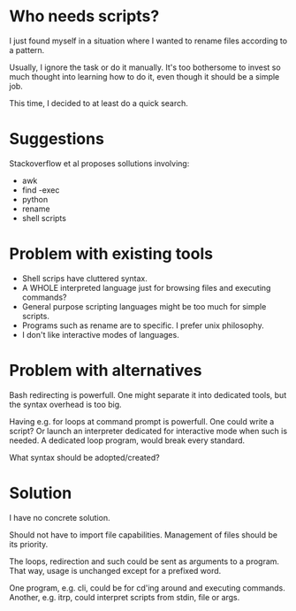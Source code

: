 Who needs scripts?
==================
I just found myself in a situation where I wanted to rename files according
to a pattern.

Usually, I ignore the task or do it manually.
It's too bothersome to invest so much thought into learning how to do it,
even though it should be a simple job.

This time, I decided to at least do a quick search.

Suggestions
===========
Stackoverflow et al proposes sollutions involving:
 
 - awk
 - find -exec
 - python
 - rename
 - shell scripts

Problem with existing tools
===========================
 - Shell scrips have cluttered syntax.
 - A WHOLE interpreted language just for browsing files and executing commands?
 - General purpose scripting languages might be too much for simple scripts.
 - Programs such as rename are to specific. I prefer unix philosophy.
 - I don't like interactive modes of languages.

Problem with alternatives
=========================
Bash redirecting is powerfull.
One might separate it into dedicated tools, but the syntax overhead is too big.

Having e.g. for loops at command prompt is powerfull.
One could write a script?
Or launch an interpreter dedicated for interactive mode when such is needed.
A dedicated loop program, would break every standard.

What syntax should be adopted/created?

Solution
========
I have no concrete solution.

Should not have to import file capabilities.
Management of files should be its priority.

The loops, redirection and such could be sent as arguments to a program.
That way, usage is unchanged except for a prefixed word.

One program, e.g. cli, could be for cd'ing around and executing commands.
Another, e.g. itrp, could interpret scripts from stdin, file or args.
